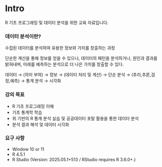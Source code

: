 # Intro

R 기초 프로그래밍 및 데이터 분석을 위한 교육 자료입니다.

### 데이터 분석이란?

수집된 데이터를 분석하여 유용한 정보와 가치를 창출하는 과정  

단순한 계산을 통해 정보를 얻을 수 있으나, 데이터의 패턴을 분석하거나, 원인과 결과를 밝혀내며, 미래를 예측하는 분석으로 더 나은 가치를 창출할 수 있다.  

데이터 → (의미 부여) → 정보 → (데이터 처리 및 계산) → 단순 분석 → (추리,추론,검정,예측) → 통계 분석 → 시각화  

### 강의 목표

- R 기초 프로그래밍 이해
- 기초 통계학 학습
- 위 기반의 R 통계 분석 실습 및 공공데이터 포탈 활용을 통한 데이터 분석
- 분석 결과 해석 및 데이터 시각화

### 요구 사항

- Window 10 or 11
- R 4.5.1
- R Studio (Version: 2025.05.1+513 / RStudio requires R 3.6.0+.)